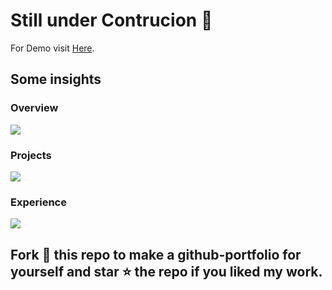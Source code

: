# Still under Contrucion 🚧

For Demo visit [Here](https://5fe4af0a53b9a37fcf00eeb4--shashwat-mishra.netlify.app/).

## Some insights

### Overview

![](https://raw.githubusercontent.com/ampsteric/Portfolio-V-3.0/master/src/Assets/mock1.PNG)

### Projects

![](https://raw.githubusercontent.com/ampsteric/Portfolio-V-3.0/master/src/Assets/mock2.PNG)

### Experience

![](https://raw.githubusercontent.com/ampsteric/Portfolio-V-3.0/master/src/Assets/mock3.PNG)

## Fork 🍴 this repo to make a github-portfolio for yourself and star ⭐ the repo if you liked my work.
